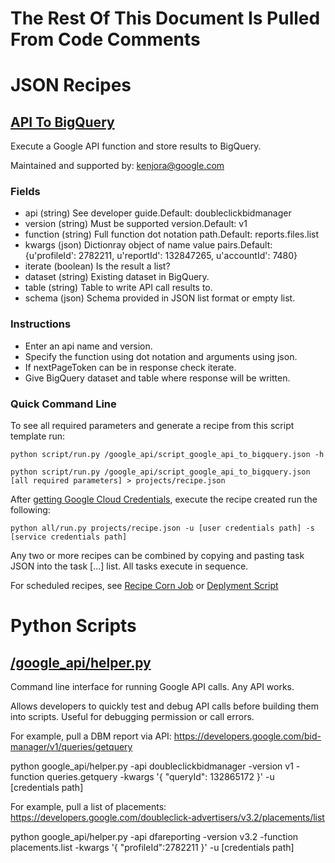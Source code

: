 # The Rest Of This Document Is Pulled From Code Comments


# JSON Recipes

## [API To BigQuery](/google_api/script_google_api_to_bigquery.json)

Execute a Google API function and store results to BigQuery.

Maintained and supported by: kenjora@google.com

### Fields

- api (string) See developer guide.Default: doubleclickbidmanager
- version (string) Must be supported version.Default: v1
- function (string) Full function dot notation path.Default: reports.files.list
- kwargs (json) Dictionray object of name value pairs.Default: {u'profileId': 2782211, u'reportId': 132847265, u'accountId': 7480}
- iterate (boolean) Is the result a list?
- dataset (string) Existing dataset in BigQuery.
- table (string) Table to write API call results to.
- schema (json) Schema provided in JSON list format or empty list.

### Instructions

- Enter an api name and version.
- Specify the function using dot notation and arguments using json.
- If nextPageToken can be in response check iterate.
- Give BigQuery dataset and table where response will be written.

### Quick Command Line

To see all required parameters and generate a recipe from this script template run:

`python script/run.py /google_api/script_google_api_to_bigquery.json -h`

`python script/run.py /google_api/script_google_api_to_bigquery.json [all required parameters] > projects/recipe.json`

After [getting Google Cloud Credentials](/auth/README.md), execute the recipe created run the following:

`python all/run.py projects/recipe.json -u [user credentials path] -s [service credentials path]`

Any two or more recipes can be combined by copying and pasting task JSON into the task [...] list.  All tasks execute in sequence.

For scheduled recipes, see [Recipe Corn Job](/cron/README.md) or [Deplyment Script](/deploy/README.md)

# Python Scripts


## [/google_api/helper.py](/google_api/helper.py)

Command line interface for running Google API calls.  Any API works.

Allows developers to quickly test and debug API calls before building them
into scripts.  Useful for debugging permission or call errors.

For example, pull a DBM report via API: https://developers.google.com/bid-manager/v1/queries/getquery

python google_api/helper.py -api doubleclickbidmanager -version v1 -function queries.getquery -kwargs '{ "queryId": 132865172 }' -u [credentials path] 

For example, pull a list of placements: https://developers.google.com/doubleclick-advertisers/v3.2/placements/list

python google_api/helper.py -api dfareporting -version v3.2 -function placements.list -kwargs '{ "profileId":2782211 }' -u [credentials path]


